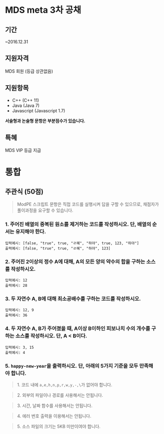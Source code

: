 # MDS meta 3차 공채

## 기간
~2016.12.31

## 지원자격
MDS 회원 (등급 상관없음)

## 지원항목
* C++ (C++ 11)
* Java (Java 7)
* Javascript (Javascript 1.7)

**서술형과 논술형 문항은 부분점수가 있습니다.**

## 특혜
MDS VIP 등급 지급



# 통합
## 주관식 (50점)
> ModPE 스크립트 문항은 직접 코드를 실행시켜 답을 구할 수 있으므로, 채점자가 풀이과정을 요구할 수 있습니다.

### 1. 주어진 배열의 중복된 원소를 제거하는 코드를 작성하시오. 단, 배열의 순서는 유지해야 한다.
```
입력예시: [false, "true", true, "ㄹ혜", "하야", true, 123, "하야"]
출력예시: [false, "true", true, "ㄹ혜", "하야", 123]
```

### 2. 주어진 2이상의 정수 A에 대해, A의 모든 양의 약수의 합을 구하는 소스를 작성하시오.
```
입력예시: 12
출력예시: 28
```

### 3. 두 자연수 A, B에 대해 최소공배수를 구하는 코드를 작성하시오.
```
입력예시: 12, 9
출력예시: 36
```

### 4. 두 자연수 A, B가 주어졌을 때, A이상 B이하인 피보나치 수의 개수를 구하는 소스를 작성하시오. 단, A < B이다.
```
입력예시: 3, 15
출력예시: 4
```

### 5. `happy-new-year`을 출력하시오. 단, 아래의 5가지 기준을 모두 만족해야 합니다.
> 1. 코드 내에 `a,e,h,n,p,r,w,y,-,\`가 없어야 합니다.

> 2. 외부의 파일이나 경로를 사용해서는 안됩니다.

> 3. 시간, 날짜 함수를 사용해서는 안됩니다.

> 4. 에러 번호 출력을 이용해서는 안됩니다.

> 5. 소스 파일의 크기는 5KB 미만이여야 합니다.